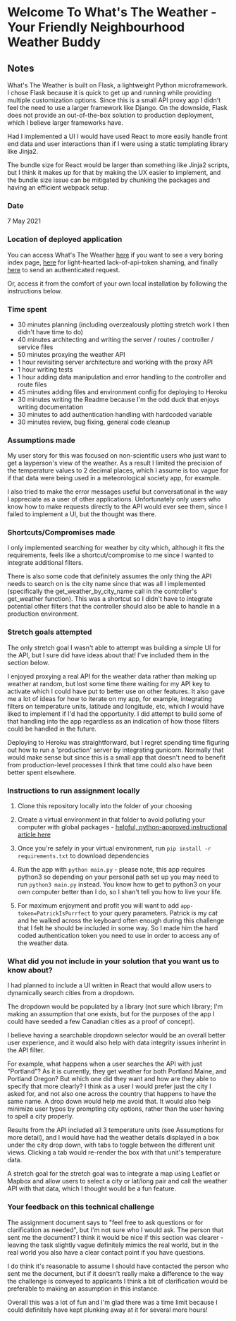 # Welcome To What's The Weather - Your Friendly Neighbourhood Weather Buddy

## Notes
What's The Weather is built on Flask, a lightweight Python microframework. I chose Flask because it is quick to get up and running while providing multiple customization options. Since this is a small API proxy app I didn't feel the need to use a larger framework like Django. On the downside, Flask does not provide an out-of-the-box solution to production deployment, which I believe larger frameworks have.

Had I implemented a UI I would have used React to more easily handle front end data and user interactions than if I were using a static templating library like Jinja2. 

The bundle size for React would be larger than something like Jinja2 scripts, but I think it makes up for that by making the UX easier to implement, and the bundle size issue can be mitigated by chunking the packages and having an efficient webpack setup.

### Date
7 May 2021

### Location of deployed application
You can access What's The Weather [here](http://quiet-anchorage-65722.herokuapp.com) if you want to see a very boring index page, [here](http://quiet-anchorage-65722.herokuapp.com/v1/weather?city=Vancouver) for light-hearted lack-of-api-token shaming, and finally [here](http://quiet-anchorage-65722.herokuapp.com/v1/weather?city=Vancouver&app-token=PatrickIsPurrfect) to send an authenticated request.

Or, access it from the comfort of your own local installation by following the instructions below.

### Time spent
- 30 minutes planning (including overzealously plotting stretch work I then didn't have time to do)
- 40 minutes architecting and writing the server / routes / controller / service files
- 50 minutes proxying the weather API
- 1 hour revisiting server architecture and working with the proxy API
- 1 hour writing tests
- 1 hour adding data manipulation and error handling to the controller and route files
- 45 minutes adding files and environment config for deploying to Heroku 
- 30 minutes writing the Readme because I'm the odd duck that enjoys writing documentation
- 30 minutes to add authentication handling with hardcoded variable
- 30 minutes review, bug fixing, general code cleanup

### Assumptions made
My user story for this was focused on non-scientific users who just want to get a layperson's view of the weather. As a result I limited the precision of the temperature values to 2 decimal places, which I assume is too vague for if that data were being used in a meteorological society app, for example. 

I also tried to make the error messages useful but conversational in the way I appreciate as a user of other applications. Unfortunately only users who know how to make requests directly to the API would ever see them, since I failed to implement a UI, but the thought was there.


### Shortcuts/Compromises made
I only implemented searching for weather by city which, although it fits the requirements, feels like a shortcut/compromise to me since I wanted to integrate additional filters.

There is also some code that definitely assumes the only thing the API needs to search on is the city name since that was all I implemented (specifically the get_weather_by_city_name call in the controller's get_weather function). This was a shortcut so I didn't have to integrate potential other filters that the controller should also be able to handle in a production environment.

### Stretch goals attempted
The only stretch goal I wasn't able to attempt was building a simple UI for the API, but I sure did have ideas about that! I've included them in the section below.

I enjoyed proxying a real API for the weather data rather than making up weather at random, but lost some time there waiting for my API key to activate which I could have put to better use on other features. It also gave me a lot of ideas for how to iterate on my app, for example, integrating filters on temperature units, latitude and longitude, etc, which I would have liked to implement if I'd had the opportunity. I did attempt to build some of that handling into the app regardless as an indication of how those filters could be handled in the future.

Deploying to Heroku was straightforward, but I regret spending time figuring out how to run a 'production' server by integrating gunicorn. Normally that would make sense but since this is a small app that doesn't need to benefit from production-level processes I think that time could also have been better spent elsewhere.

### Instructions to run assignment locally
1. Clone this repository locally into the folder of your choosing

2. Create a virtual environment in that folder to avoid polluting your computer with global packages - [helpful, python-approved instructional article  here](https://docs.python.org/3/library/venv.html)

3. Once you're safely in your virtual environment, run `pip install -r requirements.txt` to download dependencies

4. Run the app with `python main.py` - please note, this app requires python3 so depending on your personal path set up you may need to run `python3 main.py` instead. You know how to get to python3 on your own computer better than I do, so I shan't tell you how to live your life. 

5. For maximum enjoyment and profit you will want to add `app-token=PatrickIsPurrfect` to your query parameters. Patrick is my cat and he walked across the keyboard often enough during this challenge that I felt he should be included in some way. So I made him the hard coded authentication token you need to use in order to access any of the weather data.


### What did you not include in your solution that you want us to know about?

I had planned to include a UI written in React that would allow users to dynamically search cities from a dropdown. 

The dropdown would be populated by a library (not sure which library; I'm making an assumption that one exists, but for the purposes of the app I could have seeded a few Canadian cities as a proof of concept).

I believe having a searchable dropdown selector would be an overall better user experience, and it would also help with data integrity issues inherint in the API filter. 

For example, what happens when a user searches the API with just "Portland"? As it is currently, they get weather for both Portland Maine, and Portland Oregon? But which one did they want and how are they able to specify that more clearly? I think as a user I would prefer just the city I asked for, and not also one across the country that happens to have the same name. A drop down would help me avoid that. It would also help minimize user typos by prompting city options, rather than the user having to spell a city properly.


Results from the API included all 3 temperature units (see Assumptions for more detail), and I would have had the weather details displayed in a box under the city drop down, with tabs to toggle between the different unit views. Clicking a tab would re-render the box with that unit's temperature data.

A stretch goal for the stretch goal was to integrate a map using Leaflet or Mapbox and allow users to select a city or lat/long pair and call the weather API with that data, which I thought would be a fun feature.

### Your feedback on this technical challenge
The assignment document says to "feel free to ask questions or for clarification as needed", but I'm not sure who I would ask. The person that sent me the document?
I think it would be nice if this section was clearer - leaving the task slightly vague definitely mimics the real world, but in the real world you also have a clear contact point if you have questions. 

I do think it's reasonable to assume I should have contacted the person who sent me the document, but if it doesn't really make a difference to the way the challenge is conveyed to applicants I think a bit of clarification would be preferable to making an assumption in this instance.

Overall this was a lot of fun and I'm glad there was a time limit because I could definitely have kept plunking away at it for several more hours!


